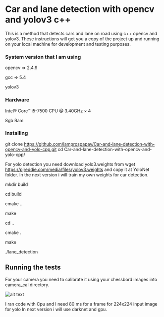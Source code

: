 # Car and lane detection with opencv and yolov3 c++

This is a method that detects cars and lane on road using c++ opencv and yolov3.
These instructions will get you a copy of the project up and running on your local machine for development and testing purposes.

### System version that I am using
opencv => 2.4.9

gcc => 5.4

yolov3

### Hardware
Intel® Core™ i5-7500 CPU @ 3.40GHz × 4 

8gb Ram

### Installing
git clone https://github.com/lamprospapav/Car-and-lane-detection-with-opencv-and-yolo-cpp.git
cd Car-and-lane-detection-with-opencv-and-yolo-cpp/

For yolo detection you need download yolo3.weights from wget https://pjreddie.com/media/files/yolov3.weights and copy it at YoloNet folder. In the next version i will train my own weights for car detection.

mkdir build

cd build

cmake ..

make

cd ..

cmake .

make

./lane_detection

## Running the tests

For your camera you need to calibrate it using your chessbord images into camera_cal directory.

![alt text](https://github.com/lamprospapav/Car-and-lane-detection-with-opencv-and-yolo-cpp/blob/master/car_lane_detection.png)

I ran code with Cpu and I need 80 ms for a frame for 224x224 input image for yolo
In next version i will use darknet and gpu.

